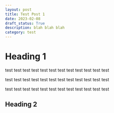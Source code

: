 ```yaml
---
layout: post
title: Test Post 1 
date: 2023-02-08
draft_status: True
description: blah blah blah 
category: test
---
```


# Heading 1 

test test test test test test
test test test
test test test


test test test
test test test
test test test
test test test

test test test test test test
test test test
test test test

## Heading 2